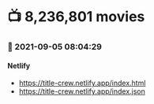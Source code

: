 # :tv: 8,236,801 movies
### :date: 2021-09-05 08:04:29
#### Netlify
- <a href='https://title-crew.netlify.app/index.html' target='_blank'>https://title-crew.netlify.app/index.html</a>
- <a href='https://title-crew.netlify.app/index.json' target='_blank'>https://title-crew.netlify.app/index.json</a>
